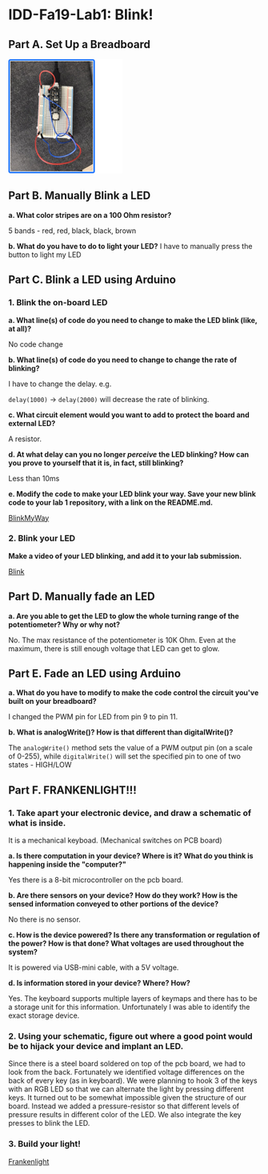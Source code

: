 # IDD-Fa19-Lab1: Blink!

## Part A. Set Up a Breadboard

![Breadboard](img/lab1/circuit.png)


## Part B. Manually Blink a LED

**a. What color stripes are on a 100 Ohm resistor?**

5 bands - red, red, black, black, brown
 
**b. What do you have to do to light your LED?**
I have to manually press the button to light my LED

## Part C. Blink a LED using Arduino

### 1. Blink the on-board LED

**a. What line(s) of code do you need to change to make the LED blink (like, at all)?**

No code change

**b. What line(s) of code do you need to change to change the rate of blinking?**

I have to change the delay. e.g. 

`
delay(1000)
`
->
`
delay(2000)
`
will decrease the rate of blinking.

**c. What circuit element would you want to add to protect the board and external LED?**

A resistor.
 
**d. At what delay can you no longer *perceive* the LED blinking? How can you prove to yourself that it is, in fact, still blinking?**

Less than 10ms



**e. Modify the code to make your LED blink your way. Save your new blink code to your lab 1 repository, with a link on the README.md.**

[BlinkMyWay](../src/lab1/Blink.ino)


### 2. Blink your LED

**Make a video of your LED blinking, and add it to your lab submission.**

[Blink](https://www.youtube.com/watch?v=X3hwCt1hwiM)


## Part D. Manually fade an LED

**a. Are you able to get the LED to glow the whole turning range of the potentiometer? Why or why not?**

No. The max resistance of the potentiometer is 10K Ohm. Even at the maximum, there is still enough voltage that LED can get to glow.


## Part E. Fade an LED using Arduino

**a. What do you have to modify to make the code control the circuit you've built on your breadboard?**

I changed the PWM pin for LED from pin 9 to pin 11.

**b. What is analogWrite()? How is that different than digitalWrite()?**

The `analogWrite()` method sets the value of a PWM output pin (on a scale of 0-255), while `digitalWrite()` will set the specified pin to one of two states - HIGH/LOW

## Part F. FRANKENLIGHT!!!

### 1. Take apart your electronic device, and draw a schematic of what is inside. 

It is a mechanical keyboad. (Mechanical switches on PCB board)

**a. Is there computation in your device? Where is it? What do you think is happening inside the "computer?"**

Yes there is a 8-bit microcontroller on the pcb board.

**b. Are there sensors on your device? How do they work? How is the sensed information conveyed to other portions of the device?**

No there is no sensor.

**c. How is the device powered? Is there any transformation or regulation of the power? How is that done? What voltages are used throughout the system?**

It is powered via USB-mini cable, with a 5V voltage.

**d. Is information stored in your device? Where? How?**

Yes. The keyboard supports multiple layers of keymaps and there has to be a storage unit for this information. Unfortunately I was able to identify the exact storage device.

### 2. Using your schematic, figure out where a good point would be to hijack your device and implant an LED.

Since there is a steel board soldered on top of the pcb board, we had to look from the back. Fortunately we identified voltage differences on the back of every key (as in keyboard). We were planning to hook 3 of the keys with an RGB LED so that we can alternate the light by pressing different keys. It turned out to be somewhat impossible given the structure of our board. Instead we added a pressure-resistor so that different levels of pressure results in different color of the LED. We also integrate the key presses to blink the LED.

### 3. Build your light!


[Frankenlight](https://www.youtube.com/watch?v=PWWyPDEPc98)

